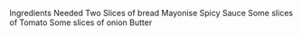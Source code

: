 Ingredients Needed
Two Slices of bread
Mayonise
Spicy Sauce
Some slices of Tomato
Some slices of onion
Butter